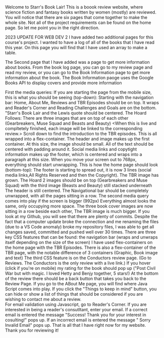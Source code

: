 Welcome to Starr's Book Lair! This is a boook review website, where science fiction and fantasy books written by women (mostly) are reviewed. You will notice that there are six pages that come together to make the whole site. Not all of the project requirements can be found on the home page. So let me point you in the right direction. 

2023 UPDATE FOR WEB DEV 2
I have added two additional pages for this course's project. I wanted to have a log of all of the books that I have read this year. On this page you will find that I have used an array to make a table. 

The Second page that I have added was a page to get more information about books. From the book log page, you can go to my review page and read my review, or you can go to the Book Information page to get more information about the book. 
The Book Information paoge uses the Google Books API to display covers and provide more information 


First the media queries: 
If you are starting the page from the mobile size, this is what you should be seeing (top-down):
Starting with the navigation bar: Home, About Me, Reviews and TBR Episodes should be on top. It wraps and Reader's Corner and Reading Challenges and Goals are on the bottom. 
"Starr's Book Lair and the Lewis quote should be centered. 
The Hoard Follows:
There are three images that are on top of each other (Gearbreakers, Muse Squad and Beasts and Beauty) <When this is live and compltetely finished, each image will be linked to the corresponding review.>
Scroll down to find the introduction to the TBR episodes.
This is all wrapped into a flex-container. The header and image makes up the first container. At this size, the image should be small. All of the text should be centered with padding around it. Social media links and copytight information makes up the footer, which is centered and wraps into a paragraph at this size. 
When you move your screen out to 768px, everything should start unwrapping. This is how the home page should look (bottom-top):
The footer is starting to spread out, it is now 3 lines (social media links,All Rights Reserved and then the Copyright).  The TBR image has grown. 
The Hoard 2 images should be on top (Gearbreakers and Muse Squad) with the third image (Beasts and Beauty) still stacked underneath
The header is still centered. 
The Navigational bar should be completely unwrapped, with all the pages sitting in a row. 
The second media query comes into play if the screen is bigger (992px) Everything almost looks the same, only occupying more space. 
The three book cover images are now sitting in a row beside each other, The TBR image is much bigger. 
If you look at my Github, you will see that there are plenty of commits. Despite the fact that a computer update broke the connection and me renaming the files (due to a VS Code anomaly) broke my repository files, I was able to get all changes saved, committed and pushed well over 30 times. 
There are three key CSS features that can be found: the navigation bar (wraps and unwraps itself depending on the size of the screen)
I have used flex-containers on the home page with the TBR Episodes. 
There is also a flex-container of the TBR page, with the notable difference of 3 containers (Graphic, Book image and text)
The third CSS feature is on the Conductors review page. (Go to Reviews. The Conductors is the only review with a live link.) If you hover (click if you're on mobile) my rating for the book should pop up ("Post Civil War but with magic. I loved Hetty and Benjy together, 5 stars!)  At the bottom of the review there should be a back button that takes you back to the Review Page. 
If you go to the ABout Me page, you will find where Java Script comes into play. If you click the "Things to keep in mind" button, you can hide or show a list of things that should be considered if you are wishing to contact me about a review.  
For email validation using Javascript, go to Reader's Corner. If you are interested in being a reader's consutltant, enter your email. If a correct email is entered the message "Success! Thank you for your interest in cosulting!" pops up.  If an incorrect email is entered the message " Sorry Invalid Email" pops up. 
That is all that I have right now for my website. Thank you for reviewing it!